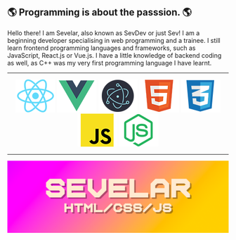 

## 🌎 Programming is about the passsion. 🌎
Hello there! I am Sevelar, also known as SevDev or just Sev! I am a beginning developer specialising in web programming and a trainee. I still learn frontend programming languages and frameworks, such as JavaScript, React.js or Vue.js. I have a little knowledge of backend coding as well, as C++ was my very first programming language I have learnt.
<hr />

<div align="center" style="margin: 10px">
  <img src="https://raw.githubusercontent.com/Sevelar/Sevelar/master/internals/img/react-padded-90.png" />
  <img src="https://raw.githubusercontent.com/Sevelar/Sevelar/master/internals/img/vue-padded-90.png" />
  <img src="https://raw.githubusercontent.com/Sevelar/Sevelar/master/internals/img/electron-padded-90.png" />
  <img src="https://raw.githubusercontent.com/Sevelar/Sevelar/master/internals/img/html5-padded-90.png" />
  <img src="https://raw.githubusercontent.com/Sevelar/Sevelar/master/internals/css-padded-90.png" />
  <img src="https://raw.githubusercontent.com/Sevelar/Sevelar/master/internals/img/javascript-padded-90.png" />
  <img src="https://raw.githubusercontent.com/Sevelar/Sevelar/master/internals/img/node-padded-90.png" />
</div>

<hr />


<img src="https://raw.githubusercontent.com/Sevelar/Sevelar/master/gh-banner.png" alt="banner">
<!--
**Sevelar/Sevelar** is a ✨ _special_ ✨ repository because its `README.md` (this file) appears on your GitHub profile.

Here are some ideas to get you started:

- 🔭 I’m currently working on ...
- 🌱 I’m currently learning ...
- 👯 I’m looking to collaborate on ...
- 🤔 I’m looking for help with ...
- 💬 Ask me about ...
- 📫 How to reach me: ...
- 😄 Pronouns: ...
- ⚡ Fun fact: ...
-->
